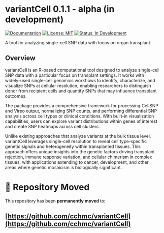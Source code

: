 # variantCell 0.1.1 - alpha (in development)

[![Documentation](https://img.shields.io/badge/docs-pkgdown-blue.svg)](https://cchmc.github.io/variantCell/) [![License: MIT](https://img.shields.io/badge/License-MIT-yellow.svg)](https://opensource.org/licenses/MIT) [![Status: In Development](https://img.shields.io/badge/Status-In%20Development-blue)]()

A tool for analyzing single-cell SNP data with focus on organ transplant.

## Overview

variantCell is an R-based computational tool designed to analyze single-cell SNP data with a particular focus on transplant settings. It works with widely-used single-cell genomics workflows to identify, characterize, and visualize SNPs at cellular resolution, enabling researchers to distinguish donor from recipient cells and quantify SNPs that may influence transplant outcomes.

The package provides a comprehensive framework for processing CellSNP and Vireo output, normalizing SNP counts, and performing differential SNP analysis across cell types or clinical conditions. With built-in visualization capabilities, users can explore variant distributions within genes of interest and create SNP heatmaps across cell clusters.

Unlike existing approaches that analyze variants at the bulk tissue level, variantCell leverages single-cell resolution to reveal cell type-specific genetic signals and heterogeneity within transplanted tissues. This approach offers unique insights into the genetic factors driving transplant rejection, immune response variation, and cellular chimerism in complex tissues, with applications extending to cancer, development, and other areas where genetic mosaicism is biologically significant.

# 🚀 Repository Moved

This repository has been **permanently moved** to:

## **[https://github.com/cchmc/variantCell](https://github.com/cchmc/variantCell)**
